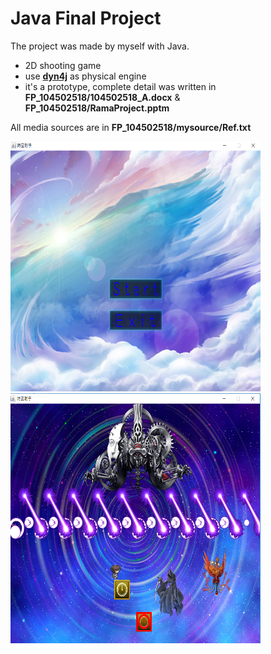 Java Final Project
===
The project was made by myself with Java.

- 2D shooting game
- use **[dyn4j](http://www.dyn4j.org/)** as physical engine
- it's a prototype, complete detail was written in **FP_104502518/104502518_A.docx** & **FP_104502518/RamaProject.pptm**

All media sources are in **FP_104502518/mysource/Ref.txt**

<img src="./J01.PNG" width="400" height="400" />  <img src="./J02.PNG" width="400" height="400" />